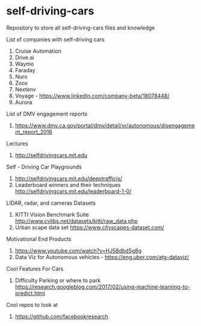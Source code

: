 # self-driving-cars
Repository to store all self-driving-cars files and knowledge

List of companies with self-driving cars
1. Cruise Automation
2. Drive.ai
3. Waymo
4. Faraday
5. Nuro
6. Zoox 
7. Nextenv
8. Voyage - https://www.linkedin.com/company-beta/18078448/
9. Aurora

List of DMV engagement reports
1. https://www.dmv.ca.gov/portal/dmv/detail/vr/autonomous/disengagement_report_2016

Lectures
1. http://selfdrivingcars.mit.edu

Self - Driving Car Playgrounds
1. http://selfdrivingcars.mit.edu/deeptrafficjs/
2. Leaderboard winners and their techniques http://selfdrivingcars.mit.edu/leaderboard-1-0/


LIDAR, radar, and cameras Datasets
1. KITTI Vision Benchmark Suite http://www.cvlibs.net/datasets/kitti/raw_data.php
2. Urban scape data set https://www.cityscapes-dataset.com/

Motivational End Products
1. https://www.youtube.com/watch?v=HJ58dbd5g8g
2. Data Viz for Autonomous vehicles - https://eng.uber.com/atg-dataviz/

Cool Features For Cars
1. Difficulty Parking or where to park https://research.googleblog.com/2017/02/using-machine-learning-to-predict.html

Cool repos to look at
1. https://github.com/facebookresearch


